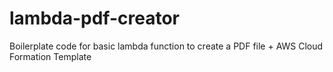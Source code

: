 # lambda-pdf-creator
Boilerplate code for basic lambda function to create a PDF file + AWS Cloud Formation Template
